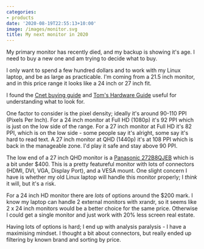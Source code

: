```yaml
---
categories:
- products
date: '2020-08-19T22:55:13+10:00'
image: /images/monitor.svg
title: My next monitor in 2020
---
```


My primary monitor has recently died, and my backup is showing it's age.
I need to buy a new one and am trying to decide what to buy.

I only want to spend a few hundred dollars and to work with my Linux laptop, and be as large as practicable.
I'm coming from a 21.5 inch monitor, and in this price range it looks like a 24 inch or 27 inch fit.

I found the [Cnet buying guide](https://www.cnet.com/topics/monitors/buying-guide/) and [Tom's Hardware Guide](https://www.tomshardware.com/reviews/monitor-buying-guide,5699.html) useful for understanding what to look for.

One factor to consider is the pixel density; ideally it's around 90-110 PPI (Pixels Per Inch).
For a 24 inch monitor at Full HD (1080p) it's 92 PPI which is just on the low side of the range.
For a 27 inch monitor at Full HD it's 82 PPI, which is on the low side - some people say it's alright, some say it's hard to read text.
A 27 inch monitor at QHD (1440p) it's at 108 PPI which is back in the manageable zone.
I'd play it safe and stay above 90 PPI.

The low end of a 27 inch QHD monitor is a [Panasonic 272B8QJEB](https://www.philips.com.au/c-p/272B8QJEB_75/qhd-lcd-monitor) which is a bit under \$400.
This is a pretty featureful monitor with lots of connectors (HDMI, DVI, VGA, Display Port), and a VESA mount.
One slight concern I have is whether my old Linux laptop will handle this monitor properly; I *think* it will, but it's a risk.

For a 24 inch HD monitor there are *lots* of options around the \$200 mark.
I know my laptop can handle 2 external monitors with xrandr, so it seems like 2 x 24 inch monitors would be a better choice for the same price.
Otherwise I could get a single monitor and just work with 20% less screen real estate.

Having lots of options is hard; I end up with analysis paralysis - I have a maximising mindset.
I thought a bit about connectors, but really ended up filtering by known brand and sorting by price.